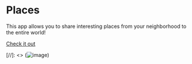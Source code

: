 # Places
This app allows you to share interesting places from your neighborhood to the entire world!

<a href="https://placesshare.com/" target="_blank">Check it out</a>

[//]: <> (![image](https://user-images.githubusercontent.com/44581555/187080501-6f2dd4af-5720-4b5b-a365-f89f701d182c.png))
